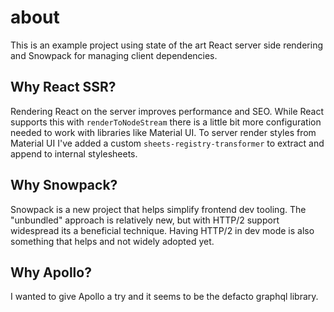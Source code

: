 # about

This is an example project using state of the art React server side rendering and Snowpack for managing client dependencies.

## Why React SSR?

Rendering React on the server improves performance and SEO. While React supports this with `renderToNodeStream` there is a little bit more configuration needed to work with libraries like Material UI. To server render styles from Material UI I've added a custom `sheets-registry-transformer` to extract and append to internal stylesheets.

## Why Snowpack?

Snowpack is a new project that helps simplify frontend dev tooling. The "unbundled" approach is relatively new, but with HTTP/2 support widespread its a beneficial technique. Having HTTP/2 in dev mode is also something that helps and not widely adopted yet.

## Why Apollo?

I wanted to give Apollo a try and it seems to be the defacto graphql library.
